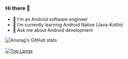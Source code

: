 ### Hi there 👋
- 🔭 I'm an Android software engineer
- 🌱 I’m currently learning Android Native (Java-Kotlin)
- 💬 Ask me about Android development

![Anurag's GitHub stats](https://github-readme-stats.vercel.app/api?username=AhmedSamirScience&show_icons=true&hide=contribs,prs&theme=tokyonight) <br /> <br />
[![Top Langs](https://github-readme-stats.vercel.app/api/top-langs/?username=AhmedSamirScience&langs_count=8&theme=transparent)](https://github.com/AhmedSamirScience/github-readme-stats)

<!--
Here are some ideas to get you started:
![Anurag's GitHub stats](https://github-readme-stats.vercel.app/api?username=AhmedSamirScience&hide=contribs,prs)
![Anurag's GitHub stats](https://github-readme-stats.vercel.app/api?username=AhmedSamirScience&show_icons=true&hide=contribs,prs,issues&theme=tokyonight) <br /> <br />

![Anurag's GitHub stats](https://github-readme-stats.vercel.app/api?username=AhmedSamirScience&count_private=true)
[![Anurag's GitHub stats](https://github-readme-stats.vercel.app/api?username=AhmedSamirScience)](https://github.com/AhmedSamirScience/github-readme-stats)

**AhmedSamirScience/AhmedSamirScience** is a ✨ _special_ ✨ repository because its `README.md` (this file) appears on your GitHub profile.

Here are some ideas to get you started:

- 🔭 I’m currently working on ...
- 🌱 I’m currently learning ...
- 👯 I’m looking to collaborate on ...
- 🤔 I’m looking for help with ...
- 💬 Ask me about ...
- 📫 How to reach me: ...
- 😄 Pronouns: ...
- ⚡ Fun fact: ...
-->
